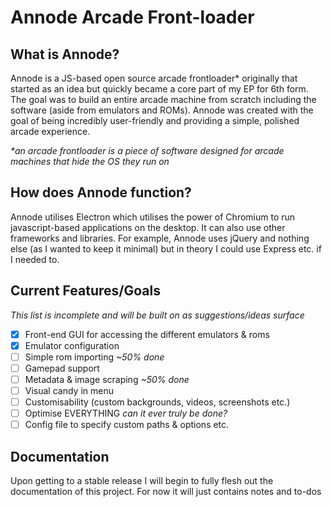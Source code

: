 # Annode Arcade Front-loader
## What is Annode?
Annode is a JS-based open source arcade frontloader* originally that started as an idea but quickly became a core part of my EP for 6th form. The goal was to build an entire arcade machine from scratch including the software (aside from emulators and ROMs). Annode was created with the goal of being incredibly user-friendly and providing a simple, polished arcade experience.

_*an arcade frontloader is a piece of software designed for arcade machines that hide the OS they run on_
## How does Annode function?
Annode utilises  Electron which utilises the power of Chromium to run javascript-based applications on the desktop. It can also use other frameworks and libraries. For example, Annode uses jQuery and nothing else (as I wanted to keep it minimal) but in theory I could use Express etc. if I needed to.
## Current Features/Goals
_This list is incomplete and will be built on as suggestions/ideas surface_
- [x] Front-end GUI for accessing the different emulators & roms
- [x] Emulator configuration
- [ ] Simple rom importing _~50% done_
- [ ] Gamepad support
- [ ] Metadata & image scraping _~50% done_
- [ ] Visual candy in menu
- [ ] Customisability (custom backgrounds, videos, screenshots etc.)
- [ ] Optimise EVERYTHING _can it ever truly be done?_
- [ ] Config file to specify custom paths & options etc.
## Documentation
Upon getting to a stable release I will begin to fully flesh out the documentation of this project. For now it will just contains notes and to-dos
